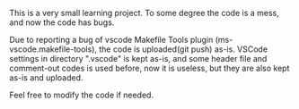 This is a very small learning project. To some degree the code is a mess, and now the code has bugs.

Due to reporting a bug of vscode Makefile Tools plugin (ms-vscode.makefile-tools), the code is uploaded(git push) as-is. VSCode settings in directory ".vscode" is kept as-is, and some header file and comment-out codes is used before, now it is useless, but they are also kept as-is and uploaded.

Feel free to modify the code if needed.
